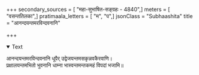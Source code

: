 +++
secondary_sources = [ "महा-सुभाषित-सङ्ग्रहः - 4840",]
meters = [ "वसन्ततिलका",]
pratimaala_letters = [ "म", "प",]
jsonClass = "Subhaashita"
title = "आनन्दयन्तमरविन्दवनानि"

+++

<details open><summary>Text</summary>

आनन्दयन्तमरविन्दवनानि धूपैर् उद्वेजयन्तमसकृन्नवकैरवाणि।  
प्रक्षालयन्तमभितो भुवनानि धाम्ना भास्वन्तमन्तकमहं विपदां भजामि॥
</details>
